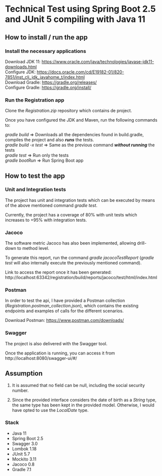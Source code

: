 # Technical Test using Spring Boot 2.5 and JUnit 5 compiling with Java 11

## How to install / run the app

### Install the necessary applications

Download JDK 11: https://www.oracle.com/java/technologies/javase-jdk11-downloads.html  
Configure JDK: https://docs.oracle.com/cd/E19182-01/820-7851/inst_cli_jdk_javahome_t/index.html  
Download Gradle: https://gradle.org/releases/  
Configure Gradle: https://gradle.org/install/

### Run the Registration app

Clone the *Registration.zip* repository which contains de project.  

Once you have configured the JDK and Maven, run the following commands to:

*gradle build* => Downloads all the dependencies found in build.gradle, compiles the project and also ***runs*** the tests.  
*gradle build -x test* => Same as the previous command ***without running*** the tests  
*gradle test* => Run only the tests  
*gradle bootRun* => Run Spring Boot app  

## How to test the app

### Unit and Integration tests

The project has unit and integration tests which can be executed by means of the above mentioned command *gradle test*.  

Currently, the project has a coverage of 80% with unit tests which increases to +95% with integration tests.

### Jacoco

The software metric Jacoco has also been implemented, allowing drill-down to method level.  

To generate this report, run the command *gradle jacocoTestReport* 
(*gradle test* will also internally execute the previously mentioned command).  

Link to access the report once it has been generated: 
http://localhost:63342/registration/build/reports/jacoco/test/html/index.html

### Postman

In order to test the api, I have provided a Postman collection (*Registration.postman_collection.json*),
which contains the existing endpoints and examples of calls for the different scenarios.

Download Postman: https://www.postman.com/downloads/

### Swagger

The project is also delivered with the Swagger tool.

Once the application is running, you can access it from http://localhost:8080/swagger-ui/#/

## Assumption

1. It is assumed that no field can be null, including the social security number.
   

2. Since the provided interface considers the date of birth as a *String* type, the same type has been kept in the provided model.
Otherwise, I would have opted to use the *LocalDate* type.


### Stack

- Java 11
- Spring Boot 2.5
- Swagger 3.0
- Lombok 1.18  
- JUnit 5.7
- Mockito 3.11
- Jacoco 0.8
- Gradle 7.1
